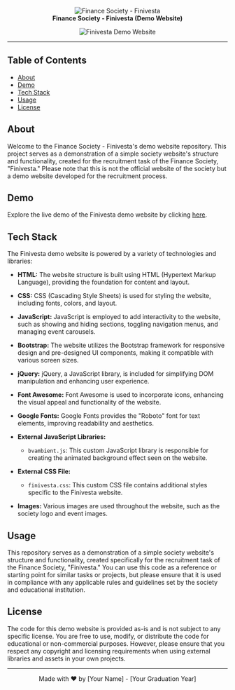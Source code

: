 <p align="center">
    <img alt="Finance Society - Finivesta" src="INSERT_YOUR_LOGO_IMAGE_URL" /> 
    <br/>
    <b>Finance Society - Finivesta (Demo Website)</b>
</p>

<p align="center">
    <img alt="Finivesta Demo Website" src="screenshot.png" />
</p>

---

## Table of Contents

- [About](#about)
- [Demo](#demo)
- [Tech Stack](#tech-stack)
- [Usage](#usage)
- [License](#license)

## About

Welcome to the Finance Society - Finivesta's demo website repository. This project serves as a demonstration of a simple society website's structure and functionality, created for the recruitment task of the Finance Society, "Finivesta." Please note that this is not the official website of the society but a demo website developed for the recruitment process.

## Demo

Explore the live demo of the Finivesta demo website by clicking [here](https://your-demo-website-url.com).

## Tech Stack

The Finivesta demo website is powered by a variety of technologies and libraries:

- **HTML:** The website structure is built using HTML (Hypertext Markup Language), providing the foundation for content and layout.

- **CSS:** CSS (Cascading Style Sheets) is used for styling the website, including fonts, colors, and layout.

- **JavaScript:** JavaScript is employed to add interactivity to the website, such as showing and hiding sections, toggling navigation menus, and managing event carousels.

- **Bootstrap:** The website utilizes the Bootstrap framework for responsive design and pre-designed UI components, making it compatible with various screen sizes.

- **jQuery:** jQuery, a JavaScript library, is included for simplifying DOM manipulation and enhancing user experience.

- **Font Awesome:** Font Awesome is used to incorporate icons, enhancing the visual appeal and functionality of the website.

- **Google Fonts:** Google Fonts provides the "Roboto" font for text elements, improving readability and aesthetics.

- **External JavaScript Libraries:**
  - `bvambient.js`: This custom JavaScript library is responsible for creating the animated background effect seen on the website.

- **External CSS File:**
  - `finivesta.css`: This custom CSS file contains additional styles specific to the Finivesta website.

- **Images:** Various images are used throughout the website, such as the society logo and event images.

## Usage

This repository serves as a demonstration of a simple society website's structure and functionality, created specifically for the recruitment task of the Finance Society, "Finivesta." You can use this code as a reference or starting point for similar tasks or projects, but please ensure that it is used in compliance with any applicable rules and guidelines set by the society and educational institution.

## License

The code for this demo website is provided as-is and is not subject to any specific license. You are free to use, modify, or distribute the code for educational or non-commercial purposes. However, please ensure that you respect any copyright and licensing requirements when using external libraries and assets in your own projects.

---

<p align="center">
    Made with ❤️ by [Your Name] - [Your Graduation Year]
</p>
